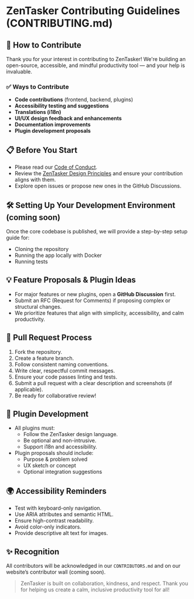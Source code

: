 # ZenTasker Contributing Guidelines (CONTRIBUTING.md)

## 🤝 How to Contribute
Thank you for your interest in contributing to ZenTasker! We're building an open-source, accessible, and mindful productivity tool — and your help is invaluable.

### ✅ **Ways to Contribute**
- **Code contributions** (frontend, backend, plugins)
- **Accessibility testing and suggestions**
- **Translations (i18n)**
- **UI/UX design feedback and enhancements**
- **Documentation improvements**
- **Plugin development proposals**

## 📋 Before You Start
- Please read our [Code of Conduct](CODE_OF_CONDUCT.md).
- Review the [ZenTasker Design Principles](docs/design-principles.md) and ensure your contribution aligns with them.
- Explore open issues or propose new ones in the GitHub Discussions.

## 🛠 Setting Up Your Development Environment (coming soon)
Once the core codebase is published, we will provide a step-by-step setup guide for:
- Cloning the repository
- Running the app locally with Docker
- Running tests

## 💡 Feature Proposals & Plugin Ideas
- For major features or new plugins, open a **GitHub Discussion** first.
- Submit an RFC (Request for Comments) if proposing complex or structural changes.
- We prioritize features that align with simplicity, accessibility, and calm productivity.

## 📑 Pull Request Process
1. Fork the repository.
2. Create a feature branch.
3. Follow consistent naming conventions.
4. Write clear, respectful commit messages.
5. Ensure your code passes linting and tests.
6. Submit a pull request with a clear description and screenshots (if applicable).
7. Be ready for collaborative review!

## 🧩 Plugin Development
- All plugins must:
  - Follow the ZenTasker design language.
  - Be optional and non-intrusive.
  - Support i18n and accessibility.
- Plugin proposals should include:
  - Purpose & problem solved
  - UX sketch or concept
  - Optional integration suggestions

## 🌍 Accessibility Reminders
- Test with keyboard-only navigation.
- Use ARIA attributes and semantic HTML.
- Ensure high-contrast readability.
- Avoid color-only indicators.
- Provide descriptive alt text for images.

## ✨ Recognition
All contributors will be acknowledged in our `CONTRIBUTORS.md` and on our website’s contributor wall (coming soon).

> ZenTasker is built on collaboration, kindness, and respect. Thank you for helping us create a calm, inclusive productivity tool for all!

